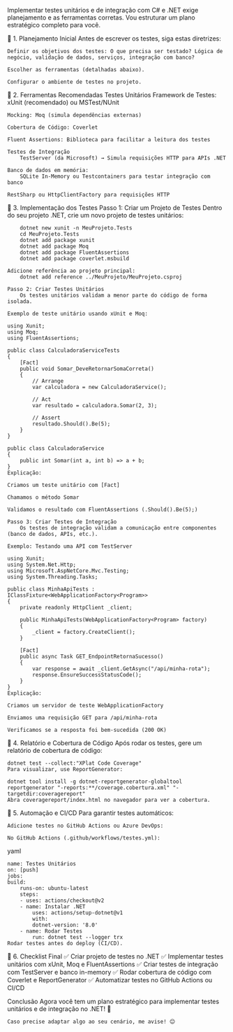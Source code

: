 Implementar testes unitários e de integração com C# e .NET exige planejamento e as ferramentas corretas. Vou estruturar um plano estratégico completo para você.

🔹 1. Planejamento Inicial
Antes de escrever os testes, siga estas diretrizes:

    Definir os objetivos dos testes: O que precisa ser testado? Lógica de negócio, validação de dados, serviços, integração com banco?

    Escolher as ferramentas (detalhadas abaixo).

    Configurar o ambiente de testes no projeto.

🔹 2. Ferramentas Recomendadas
Testes Unitários
Framework de Testes: xUnit (recomendado) ou MSTest/NUnit

    Mocking: Moq (simula dependências externas)

    Cobertura de Código: Coverlet

    Fluent Assertions: Biblioteca para facilitar a leitura dos testes

    Testes de Integração
        TestServer (da Microsoft) → Simula requisições HTTP para APIs .NET

    Banco de dados em memória:
        SQLite In-Memory ou Testcontainers para testar integração com banco

    RestSharp ou HttpClientFactory para requisições HTTP

🔹 3. Implementação dos Testes
    Passo 1: Criar um Projeto de Testes
        Dentro do seu projeto .NET, crie um novo projeto de testes unitários:

        dotnet new xunit -n MeuProjeto.Tests
        cd MeuProjeto.Tests
        dotnet add package xunit
        dotnet add package Moq
        dotnet add package FluentAssertions
        dotnet add package coverlet.msbuild
    
    Adicione referência ao projeto principal:
        dotnet add reference ../MeuProjeto/MeuProjeto.csproj

    Passo 2: Criar Testes Unitários
        Os testes unitários validam a menor parte do código de forma isolada.

    Exemplo de teste unitário usando xUnit e Moq:

    using Xunit;
    using Moq;
    using FluentAssertions;

    public class CalculadoraServiceTests
    {
        [Fact]
        public void Somar_DeveRetornarSomaCorreta()
        {
            // Arrange
            var calculadora = new CalculadoraService();
            
            // Act
            var resultado = calculadora.Somar(2, 3);

            // Assert
            resultado.Should().Be(5);
        }
    }

    public class CalculadoraService
    {
        public int Somar(int a, int b) => a + b;
    }
    Explicação:

    Criamos um teste unitário com [Fact]

    Chamamos o método Somar

    Validamos o resultado com FluentAssertions (.Should().Be(5);)

    Passo 3: Criar Testes de Integração
        Os testes de integração validam a comunicação entre componentes (banco de dados, APIs, etc.).

    Exemplo: Testando uma API com TestServer

    using Xunit;
    using System.Net.Http;
    using Microsoft.AspNetCore.Mvc.Testing;
    using System.Threading.Tasks;

    public class MinhaApiTests : IClassFixture<WebApplicationFactory<Program>>
    {
        private readonly HttpClient _client;

        public MinhaApiTests(WebApplicationFactory<Program> factory)
        {
            _client = factory.CreateClient();
        }

        [Fact]
        public async Task GET_EndpointRetornaSucesso()
        {
            var response = await _client.GetAsync("/api/minha-rota");
            response.EnsureSuccessStatusCode();
        }
    }
    Explicação:

    Criamos um servidor de teste WebApplicationFactory

    Enviamos uma requisição GET para /api/minha-rota

    Verificamos se a resposta foi bem-sucedida (200 OK)

🔹 4. Relatório e Cobertura de Código
Após rodar os testes, gere um relatório de cobertura de código:

    dotnet test --collect:"XPlat Code Coverage"
    Para visualizar, use ReportGenerator:

    dotnet tool install -g dotnet-reportgenerator-globaltool
    reportgenerator "-reports:**/coverage.cobertura.xml" "-targetdir:coveragereport"
    Abra coveragereport/index.html no navegador para ver a cobertura.

🔹 5. Automação e CI/CD
Para garantir testes automáticos:

    Adicione testes no GitHub Actions ou Azure DevOps:

    No GitHub Actions (.github/workflows/testes.yml):

yaml

    name: Testes Unitários
    on: [push]
    jobs:
    build:
        runs-on: ubuntu-latest
        steps:
        - uses: actions/checkout@v2
        - name: Instalar .NET
            uses: actions/setup-dotnet@v1
            with:
            dotnet-version: '8.0'
        - name: Rodar Testes
            run: dotnet test --logger trx
    Rodar testes antes do deploy (CI/CD).

🔹 6. Checklist Final
    ✅ Criar projeto de testes no .NET
    ✅ Implementar testes unitários com xUnit, Moq e FluentAssertions
    ✅ Criar testes de integração com TestServer e banco in-memory
    ✅ Rodar cobertura de código com Coverlet e ReportGenerator
    ✅ Automatizar testes no GitHub Actions ou CI/CD

Conclusão
    Agora você tem um plano estratégico para implementar testes unitários e de integração no .NET! 🚀

    Caso precise adaptar algo ao seu cenário, me avise! 😊